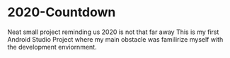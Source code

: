 # 2020-Countdown
Neat small project reminding us 2020 is not that far away
This is my first Android Studio Project where my main obstacle was familirize myself with the development enviornment.
